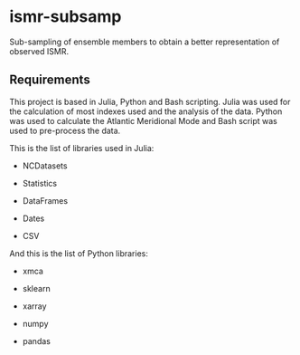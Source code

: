 # ismr-subsamp

Sub-sampling of ensemble members to obtain a better representation of observed
ISMR.

## Requirements

This project is based in Julia, Python and Bash scripting. Julia was used for
the calculation of most indexes used and the analysis of the data. Python was
used to calculate the Atlantic Meridional Mode and Bash script was used to
pre-process the data.

This is the list of libraries used in Julia:

- NCDatasets

- Statistics

- DataFrames

- Dates

- CSV

And this is the list of Python libraries:

- xmca

- sklearn

- xarray

- numpy

- pandas
